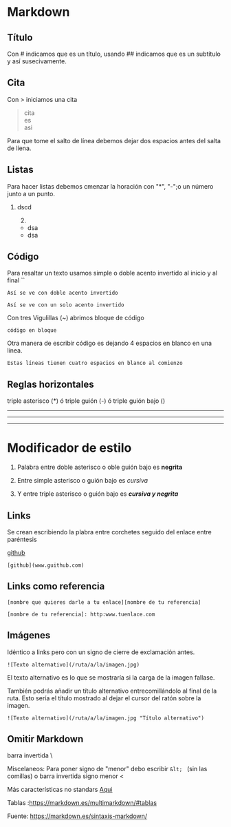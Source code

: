 # Markdown


## Título

Con # indicamos que es un título, usando ## indicamos que es un subtítulo y así susecivamente.

## Cita

Con > iniciamos una cita

>cita  
es  
asi

Para que tome el salto de línea debemos dejar dos espacios antes del salta de líena.

## Listas

Para hacer listas debemos cmenzar la horación con "*", "-";o un número junto a un punto. 


1. dscd

    2.
    - dsa
    * dsa

## Código

Para resaltar un texto usamos simple o doble acento invertido al inicio y al final ``

``Así se ve con doble acento invertido``

`Así se ve con un solo acento invertido`
 
 Con tres Vigulillas (~) abrimos bloque de código

~~~
código en bloque
~~~
Otra manera de escribir código es dejando 4 espacios en blanco en una línea.

    Estas líneas tienen cuatro espacios en blanco al comienzo 


## Reglas horizontales

triple asterisco (*) ó triple guión (-) ó triple guión bajo ()
***
---
___

# Modificador de estilo 

1. Palabra entre doble asterisco o  oble guión bajo es **negrita**

2. Entre simple asterisco o guión bajo es *cursiva* 

3. Y entre triple asterisco o guión bajo es ___cursiva y negrita___

## Links 

Se crean escribiendo la plabra entre corchetes seguido del enlace entre paréntesis

[github](www.guithub.com)

~~~
[github](www.guithub.com)
~~~

## Links como referencia
~~~
[nombre que quieres darle a tu enlace][nombre de tu referencia]

[nombre de tu referencia]: http:www.tuenlace.com
~~~

## Imágenes

Idéntico a links pero con un signo de cierre de exclamación antes.

~~~
![Texto alternativo](/ruta/a/la/imagen.jpg)
~~~

El texto alternativo es lo que se mostraría si la carga de la imagen fallase.

También podrás añadir un título alternativo entrecomillándolo al final de la ruta. Esto sería el título mostrado al dejar el cursor del ratón sobre la imagen.

~~~
![Texto alternativo](/ruta/a/la/imagen.jpg "Título alternativo")
~~~


## Omitir  Markdown

barra invertida \\

Miscelaneos:
Para poner signo de "menor" debo escribir ``&lt; `` (sin las comillas) o barra invertida signo menor \< 

Más características no standars [Aqui](https://joedicastro.com/pages/markdown.html#mark10)


Tablas :https://markdown.es/multimarkdown/#tablas 

Fuente:
https://markdown.es/sintaxis-markdown/
